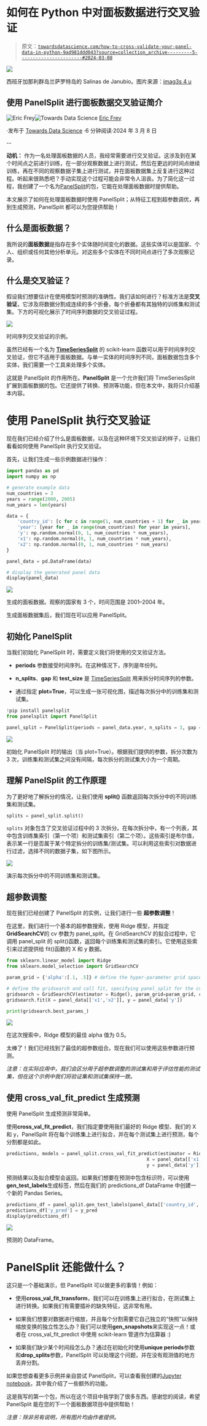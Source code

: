 # 如何在 Python 中对面板数据进行交叉验证

> 原文：[`towardsdatascience.com/how-to-cross-validate-your-panel-data-in-python-9ad981ddd043?source=collection_archive---------5-----------------------#2024-03-08`](https://towardsdatascience.com/how-to-cross-validate-your-panel-data-in-python-9ad981ddd043?source=collection_archive---------5-----------------------#2024-03-08)

![](img/9ba98d4b8300f30aeec7177892adf319.png)

西班牙加那利群岛兰萨罗特岛的 Salinas de Janubio。图片来源：[imag3s 4 u](https://www.instagram.com/imag3s_4_u/)

## 使用 PanelSplit 进行面板数据交叉验证简介

[](https://medium.com/@eric.frey?source=post_page---byline--9ad981ddd043--------------------------------)![Eric Frey](https://medium.com/@eric.frey?source=post_page---byline--9ad981ddd043--------------------------------)[](https://towardsdatascience.com/?source=post_page---byline--9ad981ddd043--------------------------------)![Towards Data Science](https://towardsdatascience.com/?source=post_page---byline--9ad981ddd043--------------------------------) [Eric Frey](https://medium.com/@eric.frey?source=post_page---byline--9ad981ddd043--------------------------------)

·发布于 [Towards Data Science](https://towardsdatascience.com/?source=post_page---byline--9ad981ddd043--------------------------------) ·6 分钟阅读·2024 年 3 月 8 日

--

**动机：** 作为一名处理面板数据的人员，我经常需要进行交叉验证。这涉及到在某个时间点之前进行训练，在一部分观察数据上进行测试，然后在更远的时间点继续训练，再在不同的观察数据子集上进行测试，并在面板数据集上反复进行这种过程。听起来很熟悉吧？手动实现这个过程可能会非常令人沮丧。为了简化这一过程，我创建了一个名为[PanelSplit](https://github.com/4Freye/panelsplit)的包，它能在处理面板数据时提供帮助。

本文展示了如何在处理面板数据时使用 PanelSplit；从特征工程到超参数调优，再到生成预测，PanelSplit 都可以为您提供帮助！

## **什么是面板数据？**

我所说的**面板数据**是指存在多个实体随时间变化的数据。这些实体可以是国家、个人、组织或任何其他分析单元。对这些多个实体在不同时间点进行了多次观察记录。

## 什么是交叉验证？

假设我们想要估计在使用模型时预测的准确性。我们该如何进行？标准方法是**交叉验证**，它涉及将数据分割成连续的多个折叠，每个折叠都有其独特的训练集和测试集。下方的可视化展示了时间序列数据的交叉验证过程。

![](img/17f39de9360687fc291f49de080a28d0.png)

时间序列交叉验证的示例。

虽然已经有一个名为 [**TimeSeriesSplit**](https://scikit-learn.org/stable/modules/generated/sklearn.model_selection.TimeSeriesSplit.html) 的 scikit-learn 函数可以用于时间序列交叉验证，但它不适用于面板数据。与单一实体的时间序列不同，面板数据包含多个实体，我们需要一个工具来处理多个实体。

这就是 PanelSplit 的作用所在。**PanelSplit** 是一个允许我们将 TimeSeriesSplit 扩展到面板数据的包。它还提供了转换、预测等功能，但在本文中，我将只介绍基本内容。

# 使用 PanelSplit 执行交叉验证

现在我们已经介绍了什么是面板数据，以及在这种环境下交叉验证的样子，让我们看看如何使用 PanelSplit 执行交叉验证。

首先，让我们生成一些示例数据进行操作：

```py
import pandas as pd
import numpy as np

# generate example data
num_countries = 3
years = range(2000, 2005)
num_years = len(years)

data = {
    'country_id': [c for c in range(1, num_countries + 1) for _ in years],
    'year': [year for _ in range(num_countries) for year in years],
    'y': np.random.normal(0, 1, num_countries * num_years),
    'x1': np.random.normal(0, 1, num_countries * num_years),
    'x2': np.random.normal(0, 1, num_countries * num_years)
}

panel_data = pd.DataFrame(data)

# display the generated panel data
display(panel_data)
```

![](img/ae47ac32ee235a6dc360a5ba0a5095db.png)

生成的面板数据。观察的国家有 3 个，时间范围是 2001–2004 年。

生成面板数据集后，我们现在可以应用 PanelSplit。

## 初始化 PanelSplit

当我们初始化 PanelSplit 时，需要定义我们将使用的交叉验证方法。

+   **periods** 参数接受时间序列。在这种情况下，序列是年份列。

+   **n_splits**、**gap** 和 **test_size** 是 [TimeSeriesSplit](https://scikit-learn.org/stable/modules/generated/sklearn.model_selection.TimeSeriesSplit.html) 用来拆分时间序列的参数。

+   通过指定 **plot=True**，可以生成一张可视化图，描述每次拆分中的训练集和测试集。

```py
!pip install panelsplit
from panelsplit import PanelSplit

panel_split = PanelSplit(periods = panel_data.year, n_splits = 3, gap = 0, test_size=1, plot=True)
```

![](img/46ac5e7af26beffef69e4b1ba42715cc.png)

初始化 PanelSplit 时的输出（当 plot=True）。根据我们提供的参数，拆分次数为 3 次，训练集和测试集之间没有间隔，每次拆分的测试集大小为一个周期。

## 理解 PanelSplit 的工作原理

为了更好地了解拆分的情况，让我们使用 **split()** 函数返回每次拆分中的不同训练集和测试集。

```py
splits = panel_split.split()
```

`splits` 对象包含了交叉验证过程中的 3 次拆分。在每次拆分中，有一个列表，其中包含训练集索引（第一个项）和测试集索引（第二个项）。这些索引是布尔值，表示某一行是否属于某个特定拆分的训练集/测试集。可以利用这些索引对数据进行过滤，选择不同的数据子集，如下图所示。

![](img/dcb54e616816b5223fcf3737cbc5acbc.png)

演示每次拆分中的不同训练集和测试集。

## 超参数调整

现在我们已经创建了 PanelSplit 的实例，让我们进行一些 **超参数调整**！

在这里，我们进行一个基本的超参数搜索，使用 Ridge 模型，并指定**GridSearchCV**的 cv 参数为 panel_split。在 GridSearchCV 的拟合过程中，它调用 panel_split 的 split()函数，返回每个训练集和测试集的索引。它使用这些索引来过滤提供给 fit()函数的 X 和 y 数据。

```py
from sklearn.linear_model import Ridge
from sklearn.model_selection import GridSearchCV

param_grid = {'alpha':[.1, .5]} # define the hyper-parameter grid space

# define the gridsearch and call fit, specifying panel_split for the cv argument
gridsearch = GridSearchCV(estimator = Ridge(), param_grid=param_grid, cv=panel_split)
gridsearch.fit(X = panel_data[['x1','x2']], y = panel_data['y'])

print(gridsearch.best_params_)
```

![](img/a442388e0853686faa7ca8edac110bd3.png)

在这次搜索中，Ridge 模型的最佳 alpha 值为 0.5。

太棒了！我们已经找到了最佳的超参数组合。现在我们可以使用这些参数进行预测。

*注意：在实际应用中，我们会区分用于超参数调整的测试集和用于评估性能的测试集，但在这个示例中我们将验证集和测试集保持一致。*

## 使用 cross_val_fit_predict 生成预测

使用 PanelSplit 生成预测非常简单。

使用**cross_val_fit_predict**，我们指定要使用我们最好的 Ridge 模型、我们的 X 和 y，PanelSplit 将在每个训练集上进行拟合，并在每个测试集上进行预测，每个分割都是如此。

```py
predictions, models = panel_split.cross_val_fit_predict(estimator = Ridge(gridsearch.best_params_), 
                                                   X = panel_data[['x1','x2']], 
                                                   y = panel_data['y'])
```

预测结果以及拟合模型会返回。如果我们想要在预测中包含标识符，可以使用**gen_test_labels**生成标签，然后在我们的 predictions_df DataFrame 中创建一个新的 Pandas Series。

```py
predictions_df = panel_split.gen_test_labels(panel_data[['country_id','year']])
predictions_df['y_pred'] = y_pred
display(predictions_df)
```

![](img/966f0a4c82ab4dfa922575405633e5cb.png)

预测的 DataFrame。

# PanelSplit 还能做什么？

这只是一个基础演示，但 PanelSplit 可以做更多的事情！例如：

+   使用**cross_val_fit_transform**，我们可以在训练集上进行拟合，在测试集上进行转换。如果我们有需要插补的缺失特征，这非常有用。

+   如果我们想要对数据进行缩放，并且每个分割需要它自己独立的“快照”以保持缩放变换的独立性怎么办？我们可以使用**gen_snapshots**来实现这一点！或者在 cross_val_fit_predict 中使用 scikit-learn 管道作为估算器 :)

+   如果我们缺少某个时间段怎么办？通过在初始化时使用**unique periods**参数和**drop_splits**参数，PanelSplit 可以处理这个问题，并在没有观测值的地方丢弃分割。

如果您想查看更多示例并亲自尝试 PanelSplit，可以查看我创建的[Jupyter notebook](https://github.com/4Freye/panelsplit/blob/main/examples/An%20introduction%20to%20PanelSplit.ipynb)，其中我介绍了一些额外的功能。

这是我写的第一个包，所以在这个项目中我学到了很多东西。感谢您的阅读，希望 PanelSplit 能在您的下一个面板数据项目中提供帮助！

*注意：除非另有说明，所有图片均由作者提供。*
